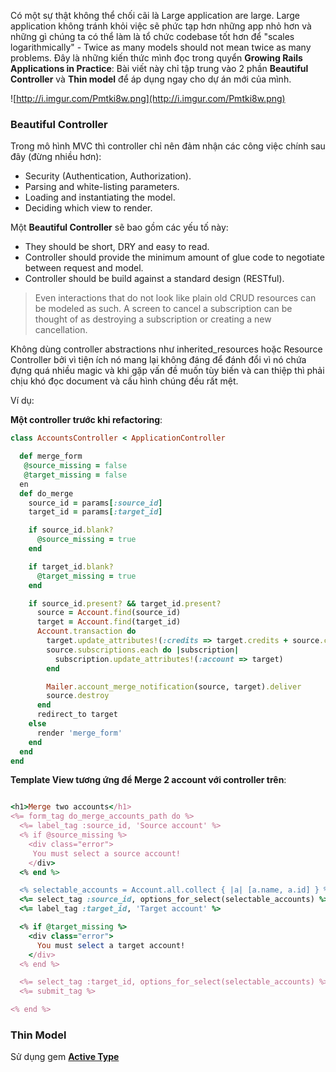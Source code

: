 Có một sự thật không thể chối cãi là Large application are large. Large application không tránh khỏi việc sẽ phức tạp hơn những app nhỏ hơn và những gì chúng ta có thể làm là tổ chức codebase tốt hơn để "scales logarithmically" - Twice as many models should not mean twice as many problems. Đây là những kiến thức mình đọc trong quyển **Growing Rails Applications in Practice**: Bài viết này chỉ tập trung vào 2 phần **Beautiful Controller** và **Thin model** để áp dụng ngay cho dự án mới của mình.

![http://i.imgur.com/Pmtki8w.png](http://i.imgur.com/Pmtki8w.png)

### Beautiful Controller

Trong mô hình MVC thì controller chỉ nên đảm nhận các công việc chính sau đây (đừng nhiều hơn):

- Security (Authentication, Authorization).
- Parsing and white-listing parameters.
- Loading and instantiating the model.
- Deciding which view to render.

Một **Beautiful Controller** sẽ bao gồm các yếu tố này:

- They should be short, DRY and easy to read.
- Controller should provide the minimum amount of glue code to negotiate between request and model.
- Controller should be build against a standard design (RESTful).

> Even interactions that do not look like plain old CRUD resources can be modeled as such. A screen to cancel a subscription can be thought of as destroying a subscription or creating a new cancellation.

Không dùng controller abstractions như inherited_resources hoặc Resource Controller bởi vì tiện ích nó mang lại không đáng để đánh đổi vì nó chứa đựng quá nhiều magic và khi gặp vấn đề muốn tùy biến và can thiệp thì phải chịu khó đọc document và cấu hình chúng đều rất mệt.

Ví dụ:

**Một controller trước khi refactoring**:

```ruby
class AccountsController < ApplicationController

  def merge_form
   @source_missing = false
   @target_missing = false
  en
  def do_merge
    source_id = params[:source_id]
    target_id = params[:target_id]

    if source_id.blank?
      @source_missing = true
    end

    if target_id.blank?
      @target_missing = true
    end

    if source_id.present? && target_id.present?
      source = Account.find(source_id)
      target = Account.find(target_id)
      Account.transaction do
        target.update_attributes!(:credits => target.credits + source.credits)
        source.subscriptions.each do |subscription|
          subscription.update_attributes!(:account => target)
        end

        Mailer.account_merge_notification(source, target).deliver
        source.destroy
      end
      redirect_to target
    else
      render 'merge_form'
    end
  end
end
```

**Template View tương ứng để Merge 2 account với controller trên**:

``` ruby

<h1>Merge two accounts</h1>
<%= form_tag do_merge_accounts_path do %>
  <%= label_tag :source_id, 'Source account' %>
  <% if @source_missing %>
    <div class="error">
     You must select a source account!
    </div>
  <% end %>

  <% selectable_accounts = Account.all.collect { |a| [a.name, a.id] } %>
  <%= select_tag :source_id, options_for_select(selectable_accounts) %>
  <%= label_tag :target_id, 'Target account' %>

  <% if @target_missing %>
    <div class="error">
      You must select a target account!
    </div>
  <% end %>

  <%= select_tag :target_id, options_for_select(selectable_accounts) %>
  <%= submit_tag %>

<% end %>

```

### Thin Model

Sử dụng gem [**Active Type**](https://github.com/makandra/active_type)
